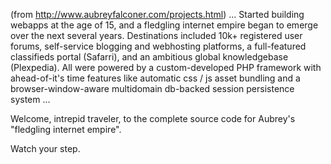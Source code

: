 (from http://www.aubreyfalconer.com/projects.html)
... Started building webapps at the age of 15, and a fledgling internet empire began to emerge over the next several years. Destinations included 10k+ registered user forums, self-service blogging and webhosting platforms, a full-featured classifieds portal (Safarri), and an ambitious global knowledgebase (Plexpedia). All were powered by a custom-developed PHP framework with ahead-of-it's time features like automatic css / js asset bundling and a browser-window-aware multidomain db-backed session persistence system ...

Welcome, intrepid traveler, to the complete source code for Aubrey's "fledgling internet empire".

Watch your step.